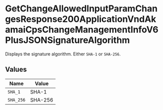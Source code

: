 # GetChangeAllowedInputParamChangesResponse200ApplicationVndAkamaiCpsChangeManagementInfoV6PlusJSONSignatureAlgorithm

Displays the signature algorithm. Either `SHA-1` or `SHA-256`.


## Values

| Name      | Value     |
| --------- | --------- |
| `SHA_1`   | SHA-1     |
| `SHA_256` | SHA-256   |